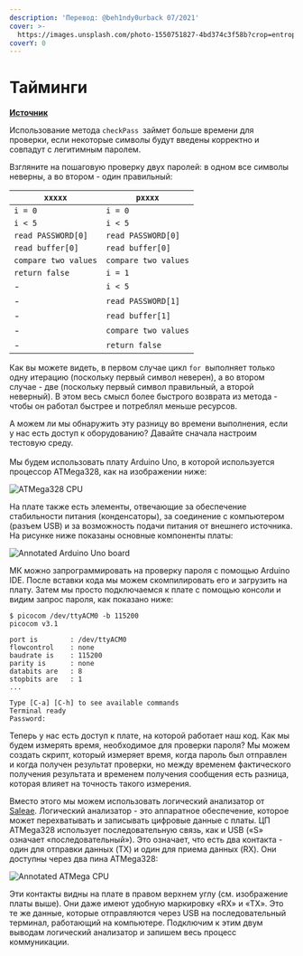 ```yaml
---
description: 'Перевод: @beh1ndy0urback 07/2021'
cover: >-
  https://images.unsplash.com/photo-1550751827-4bd374c3f58b?crop=entropy&cs=srgb&fm=jpg&ixid=MnwxOTcwMjR8MHwxfHNlYXJjaHwyfHxjeWJlcnxlbnwwfHx8fDE2MzYyODE0OTQ&ixlib=rb-1.2.1&q=85
coverY: 0
---
```


# Тайминги

[**Источник**](https://maldroid.github.io/hardware-hacking/)

Использование метода `checkPass `займет больше времени для проверки, если некоторые символы будут введены корректно и совпадут с легитимным паролем.

Взгляните на пошаговую проверку двух паролей: в одном все символы неверны, а во втором - один правильный:

| `xxxxx`              | `pxxxx`              |
| -------------------- | -------------------- |
| `i = 0`              | `i = 0`              |
| `i < 5`              | `i < 5`              |
| `read PASSWORD[0]`   | `read PASSWORD[0]`   |
| `read buffer[0]`     | `read buffer[0]`     |
| `compare two values` | `compare two values` |
| `return false`       | `i = 1`              |
| -                    | `i < 5`              |
| -                    | `read PASSWORD[1]`   |
| -                    | `read buffer[1]`     |
| -                    | `compare two values` |
| -                    | `return false`       |

Как вы можете видеть, в первом случае цикл `for `выполняет только одну итерацию (поскольку первый символ неверен), а во втором случае - две (поскольку первый символ правильный, а второй неверный). В этом весь смысл более быстрого возврата из метода - чтобы он работал быстрее и потреблял меньше ресурсов.

А можем ли мы обнаружить эту разницу во времени выполнения, если у нас есть доступ к оборудованию? Давайте сначала настроим тестовую среду.\
\
Мы будем использовать плату Arduino Uno, в которой используется процессор ATMega328, как на изображении ниже:

![ATMega328 CPU](https://maldroid.github.io/hardware-hacking/assets/atmega328p-pu.jpg)

На плате также есть элементы, отвечающие за обеспечение стабильности питания (конденсаторы), за соединение с компьютером (разъем USB) и за возможность подачи питания от внешнего источника. На рисунке ниже показаны основные компоненты платы:

![Annotated Arduino Uno board](https://maldroid.github.io/hardware-hacking/assets/arduino\_uno\_annotated.jpg)

МК можно запрограммировать на проверку пароля с помощью Arduino IDE. После вставки кода мы можем скомпилировать его и загрузить на плату. Затем мы просто подключаемся к плате с помощью консоли и видим запрос пароля, как показано ниже:

```
$ picocom /dev/ttyACM0 -b 115200
picocom v3.1

port is        : /dev/ttyACM0
flowcontrol    : none
baudrate is    : 115200
parity is      : none
databits are   : 8
stopbits are   : 1
...

Type [C-a] [C-h] to see available commands
Terminal ready
Password:
```

Теперь у нас есть доступ к плате, на которой работает наш код. Как мы будем измерять время, необходимое для проверки пароля? Мы можем создать скрипт, который измеряет время, когда пароль был отправлен и когда получен результат проверки, но между временем фактического получения результата и временем получения сообщения есть разница, которая влияет на точность такого измерения.&#x20;

Вместо этого мы можем использовать логический анализатор от [Saleae](https://www.saleae.com). Логический анализатор - это аппаратное обеспечение, которое может перехватывать и записывать цифровые данные с платы. ЦП ATMega328 использует последовательную связь, как и USB («S» означает «последовательный»). Это означает, что есть два контакта - один для отправки данных (TX) и один для приема данных (RX). Они доступны через два пина ATMega328:

![Annotated ATMega CPU](https://maldroid.github.io/hardware-hacking/assets/atmega\_annotated.jpg)

Эти контакты видны на плате в правом верхнем углу (см. изображение платы выше). Они даже имеют удобную маркировку «RX» и «TX». Это те же данные, которые отправляются через USB на последовательный терминал, работающий на компьютере. Подключим к этим двум выводам логический анализатор и запишем весь процесс коммуникации.
